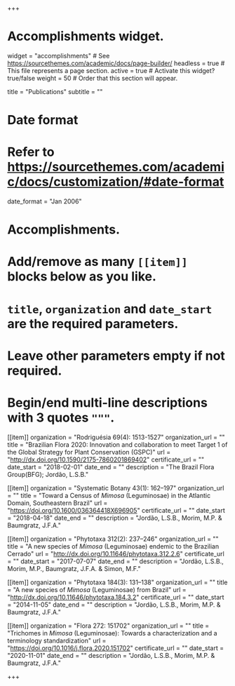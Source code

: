+++
# Accomplishments widget.
widget = "accomplishments"  # See https://sourcethemes.com/academic/docs/page-builder/
headless = true  # This file represents a page section.
active = true  # Activate this widget? true/false
weight = 50  # Order that this section will appear.

title = "Publications"
subtitle = ""

# Date format
#   Refer to https://sourcethemes.com/academic/docs/customization/#date-format
date_format = "Jan 2006"

# Accomplishments.
#   Add/remove as many `[[item]]` blocks below as you like.
#   `title`, `organization` and `date_start` are the required parameters.
#   Leave other parameters empty if not required.
#   Begin/end multi-line descriptions with 3 quotes `"""`.

[[item]]
  organization = "Rodriguésia 69(4): 1513-1527"
  organization_url = ""
  title = "Brazilian Flora 2020: Innovation and collaboration to meet Target 1 of the Global Strategy for Plant Conservation (GSPC)"
  url = "http://dx.doi.org/10.1590/2175-7860201869402"
  certificate_url = ""
  date_start = "2018-02-01"
  date_end = ""
  description = "The Brazil Flora Group(BFG); Jordão, L.S.B."

[[item]]
  organization = "Systematic Botany 43(1): 162–197"
  organization_url = ""
  title = "Toward a Census of *Mimosa* (Leguminosae) in the Atlantic Domain, Southeastern Brazil"
  url = "https://doi.org/10.1600/036364418X696905"
  certificate_url = ""
  date_start = "2018-04-18"
  date_end = ""
  description = "Jordão, L.S.B., Morim, M.P. & Baumgratz, J.F.A."
  
[[item]]
  organization = "Phytotaxa 312(2): 237–246"
  organization_url = ""
  title = "A new species of *Mimosa* (Leguminosae) endemic to the Brazilian Cerrado"
  url = "http://dx.doi.org/10.11646/phytotaxa.312.2.6"
  certificate_url = ""
  date_start = "2017-07-07"
  date_end = ""
  description = "Jordão, L.S.B., Morim, M.P., Baumgratz, J.F.A. & Simon, M.F."

[[item]]
  organization = "Phytotaxa 184(3): 131–138"
  organization_url = ""
  title = "A new species of *Mimosa* (Leguminosae) from Brazil"
  url = "http://dx.doi.org/10.11646/phytotaxa.184.3.2"
  certificate_url = ""
  date_start = "2014-11-05"
  date_end = ""
  description = "Jordão, L.S.B., Morim, M.P. & Baumgratz, J.F.A."

[[item]]
  organization = "Flora 272: 151702"
  organization_url = ""
  title = "Trichomes in *Mimosa* (Leguminosae): Towards a characterization and a terminology standardization"
  url = "https://doi.org/10.1016/j.flora.2020.151702"
  certificate_url = ""
  date_start = "2020-11-01"
  date_end = ""
  description = "Jordão, L.S.B., Morim, M.P. & Baumgratz, J.F.A."
  
+++
